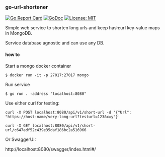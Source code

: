 
### go-url-shortener

[![Go Report Card](https://goreportcard.com/badge/github.com/mrceyhun/go-url-shortener)](https://goreportcard.com/report/github.com/mrceyhun/go-url-shortener)
[![GoDoc](https://godoc.org/github.com/mrceyhun/go-url-shortener?status.svg)](https://godoc.org/github.com/mrceyhun/go-url-shortener)
[![License: MIT](https://img.shields.io/badge/License-MIT-green.svg)](https://opensource.org/licenses/MIT)

Simple web service to shorten long urls and keep hash:url key-value maps in MongoDB.

Service database agnostic and can use any DB.

#### how to

Start a mongo docker container

`$ docker run -it -p 27017:27017 mongo`

Run service

`$ go run . -address "localhost:8080"`

Use either curl for testing:

```
curl -X POST localhost:8080/api/v1/short-url -d '{"Url": "https://host-name/very-long-url?testurl=123&x=y"}'

curl -X GET localhost:8080/api/v1/short-url/c647adf52c439e35daf186bc2a516966
```

Or SwaggerUI:

http://localhost:8080/swagger/index.html#/
